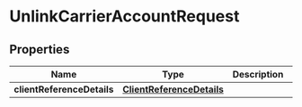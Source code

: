 
# UnlinkCarrierAccountRequest

## Properties
Name | Type | Description | Notes
------------ | ------------- | ------------- | -------------
**clientReferenceDetails** | [**ClientReferenceDetails**](ClientReferenceDetails.md) |  |  [optional]



